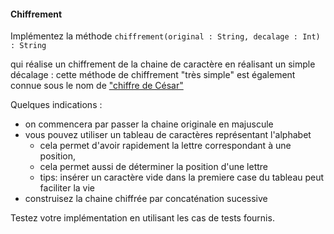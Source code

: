 #### Chiffrement 

Implémentez la méthode `chiffrement(original : String, decalage : Int) : String` 

qui réalise un chiffrement de la chaine de caractère en réalisant un simple décalage : cette méthode
de chiffrement "très simple" est également connue sous le nom de
["chiffre de César"](https://fr.wikipedia.org/wiki/Chiffrement\_par\_d%C3%A9calage)

Quelques indications :

- on commencera par passer la chaine originale en majuscule
- vous pouvez utiliser un tableau de caractères représentant l'alphabet
    - cela permet d'avoir rapidement la lettre correspondant à une position, 
    - cela permet aussi de déterminer la position d'une lettre
    - tips: insérer un caractère vide dans la premiere case du tableau peut faciliter la vie
- construisez la chaine chiffrée par concaténation sucessive

Testez votre implémentation en utilisant les cas de tests fournis.

